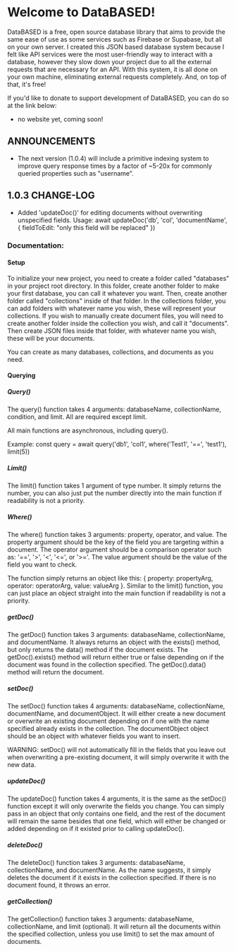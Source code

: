

# Welcome to DataBASED!

DataBASED is a free, open source database library that aims to provide the same ease of use as some services such as Firebase or Supabase, but all on your own server.
I created this JSON based database system because I felt like API services were the most user-friendly way to interact with a database, however they slow down your project
due to all the external requests that are necessary for an API. With this system, it is all done on your own machine, eliminating external requests completely.
And, on top of that, it's free!

If you'd like to donate to support development of DataBASED, you can do so at the link below:
* no website yet, coming soon!

## ANNOUNCEMENTS
* The next version (1.0.4) will include a primitive indexing system to improve query response times by a factor of ~5-20x for commonly queried properties such as "username".

## 1.0.3 CHANGE-LOG
* Added 'updateDoc()' for editing documents without overwriting unspecified fields.
    Usage: await updateDoc('db', 'col', 'documentName', { fieldToEdit: "only this field will be replaced" })

### Documentation:


#### Setup
To initialize your new project, you need to create a folder called "databases" in your project root directory.
In this folder, create another folder to make your first database, you can call it whatever you want.
Then, create another folder called "collections" inside of that folder.
In the collections folder, you can add folders with whatever name you wish, these will represent your collections.
If you wish to manually create document files, you will need to create another folder inside the collection you wish, and call it "documents".
Then create JSON files inside that folder, with whatever name you wish, these will be your documents.

You can create as many databases, collections, and documents as you need.

#### Querying

##### Query()
The query() function takes 4 arguments: databaseName, collectionName, condition, and limit.
All are required except limit.

All main functions are asynchronous, including query().

Example:
const query = await query('db1', 'col1', where('Test1', '==', 'test1'), limit(5))

##### Limit()
The limit() function takes 1 argument of type number.
It simply returns the number, you can also just put the number directly into the main function if readability is not a priority.

##### Where()
The where() function takes 3 arguments: property, operator, and value.
The property argument should be the key of the field you are targeting within a document.
The operator argument should be a comparison operator such as: '==', '>', '<', '<=', or '>='.
The value argument should be the value of the field you want to check.

The function simply returns an object like this: { property: propertyArg, operator: operatorArg, value: valueArg }.
Similar to the limit() function, you can just place an object straight into the main function if readability is not a priority.

##### getDoc()
The getDoc() function takes 3 arguments: databaseName, collectionName, and documentName.
It always returns an object with the exists() method, but only returns the data() method if the document exists.
The getDoc().exists() method will return either true or false depending on if the document was found in the collection specified.
The getDoc().data() method will return the document.

##### setDoc()
The setDoc() function takes 4 arguments: databaseName, collectionName, documentName, and documentObject.
It will either create a new document or overwrite an existing document depending on if one with the name specified already exists in the collection.
The documentObject object should be an object with whatever fields you want to insert.

WARNING: setDoc() will not automatically fill in the fields that you leave out when overwriting a pre-existing document, it will simply overwrite it with the new data.

##### updateDoc()
The updateDoc() function takes 4 arguments, it is the same as the setDoc() function except it will only overwrite the fields you change.
You can simply pass in an object that only contains one field, and the rest of the document will remain the same besides that one field,
which will either be changed or added depending on if it existed prior to calling updateDoc().

##### deleteDoc()
The deleteDoc() function takes 3 arguments: databaseName, collectionName, and documentName.
As the name suggests, it simply deletes the document if it exists in the collection specified.
If there is no document found, it throws an error.

##### getCollection()
The getCollection() function takes 3 arguments: databaseName, collectionName, and limit (optional).
It will return all the documents within the specified collection, unless you use limit() to set the max amount of documents.